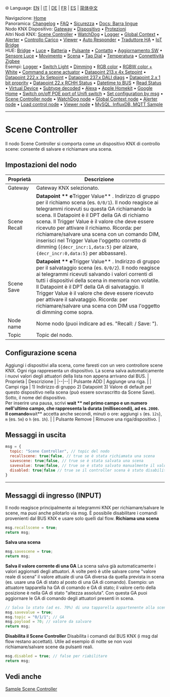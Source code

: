 🌐 Language: [EN](/node-red-contrib-knx-ultimate/wiki/SceneController-Configuration) | [IT](/node-red-contrib-knx-ultimate/wiki/it-SceneController-Configuration) | [DE](/node-red-contrib-knx-ultimate/wiki/de-SceneController-Configuration) | [FR](/node-red-contrib-knx-ultimate/wiki/fr-SceneController-Configuration) | [ES](/node-red-contrib-knx-ultimate/wiki/es-SceneController-Configuration) | [简体中文](/node-red-contrib-knx-ultimate/wiki/zh-CN-SceneController-Configuration)
<!-- NAV START -->
Navigazione: [Home](https://supergiovane.github.io/node-red-contrib-knx-ultimate/wiki/it-Home)  
Panoramica: [Changelog](https://github.com/Supergiovane/node-red-contrib-knx-ultimate/blob/master/CHANGELOG.md) • [FAQ](https://supergiovane.github.io/node-red-contrib-knx-ultimate/wiki/it-FAQ-Troubleshoot) • [Sicurezza](https://supergiovane.github.io/node-red-contrib-knx-ultimate/wiki/it-SECURITY) • [Docs: Barra lingue](https://supergiovane.github.io/node-red-contrib-knx-ultimate/wiki/it-Docs-Language-Bar)  
Nodo KNX Dispositivo: [Gateway](https://supergiovane.github.io/node-red-contrib-knx-ultimate/wiki/it-Gateway-configuration) • [Dispositivo](https://supergiovane.github.io/node-red-contrib-knx-ultimate/wiki/it-Device) • [Protezioni](https://supergiovane.github.io/node-red-contrib-knx-ultimate/wiki/it-Protections)  
Altri Nodi KNX: [Scene Controller](https://supergiovane.github.io/node-red-contrib-knx-ultimate/wiki/it-SceneController-Configuration) • [WatchDog](https://supergiovane.github.io/node-red-contrib-knx-ultimate/wiki/it-WatchDog-Configuration) • [Logger](https://supergiovane.github.io/node-red-contrib-knx-ultimate/wiki/it-Logger-Configuration) • [Global Context](https://supergiovane.github.io/node-red-contrib-knx-ultimate/wiki/it-GlobalVariable) • [Alerter](https://supergiovane.github.io/node-red-contrib-knx-ultimate/wiki/it-Alerter-Configuration) • [Controllo Carico](https://supergiovane.github.io/node-red-contrib-knx-ultimate/wiki/it-LoadControl-Configuration) • [Viewer](https://supergiovane.github.io/node-red-contrib-knx-ultimate/wiki/it-knxUltimateViewer) • [Auto Responder](https://supergiovane.github.io/node-red-contrib-knx-ultimate/wiki/it-KNXAutoResponder) • [Traduttore HA](https://supergiovane.github.io/node-red-contrib-knx-ultimate/wiki/it-HATranslator) • [IoT Bridge](https://supergiovane.github.io/node-red-contrib-knx-ultimate/wiki/it-IoT-Bridge-Configuration)  
HUE: [Bridge](https://supergiovane.github.io/node-red-contrib-knx-ultimate/wiki/it-HUE+Bridge+configuration) • [Luce](https://supergiovane.github.io/node-red-contrib-knx-ultimate/wiki/it-HUE+Light) • [Batteria](https://supergiovane.github.io/node-red-contrib-knx-ultimate/wiki/it-HUE+Battery) • [Pulsante](https://supergiovane.github.io/node-red-contrib-knx-ultimate/wiki/it-HUE+Button) • [Contatto](https://supergiovane.github.io/node-red-contrib-knx-ultimate/wiki/it-HUE+Contact+sensor) • [Aggiornamento SW](https://supergiovane.github.io/node-red-contrib-knx-ultimate/wiki/it-HUE+Device+software+update) • [Sensore Luce](https://supergiovane.github.io/node-red-contrib-knx-ultimate/wiki/it-HUE+Light+sensor) • [Movimento](https://supergiovane.github.io/node-red-contrib-knx-ultimate/wiki/it-HUE+Motion) • [Scena](https://supergiovane.github.io/node-red-contrib-knx-ultimate/wiki/it-HUE+Scene) • [Tap Dial](https://supergiovane.github.io/node-red-contrib-knx-ultimate/wiki/it-HUE+Tapdial) • [Temperatura](https://supergiovane.github.io/node-red-contrib-knx-ultimate/wiki/it-HUE+Temperature+sensor) • [Connettività Zigbee](https://supergiovane.github.io/node-red-contrib-knx-ultimate/wiki/it-HUE+Zigbee+connectivity)  
Esempi: [Logger](https://supergiovane.github.io/node-red-contrib-knx-ultimate/wiki/it-Logger-Sample) • [Switch Light](https://supergiovane.github.io/node-red-contrib-knx-ultimate/wiki/-Sample---Switch-light) • [Dimming](https://supergiovane.github.io/node-red-contrib-knx-ultimate/wiki/-Sample---Dimming) • [RGB color](https://supergiovane.github.io/node-red-contrib-knx-ultimate/wiki/-Sample---RGB-Color) • [RGBW color + White](https://supergiovane.github.io/node-red-contrib-knx-ultimate/wiki/-Sample---RGBW-Color-plus-White) • [Command a scene actuator](https://supergiovane.github.io/node-red-contrib-knx-ultimate/wiki/-Sample---Control-a-scene-actuator) • [Datapoint 213.x 4x Setpoint](https://supergiovane.github.io/node-red-contrib-knx-ultimate/wiki/-Sample---DPT213) • [Datapoint 222.x 3x Setpoint](https://supergiovane.github.io/node-red-contrib-knx-ultimate/wiki/-Sample---DPT222) • [Datapoint 237.x DALI diags](https://supergiovane.github.io/node-red-contrib-knx-ultimate/wiki/-Sample---DPT237) • [Datapoint 2.x 1 bit proprity](https://supergiovane.github.io/node-red-contrib-knx-ultimate/wiki/-Sample---DPT2) • [Datapoint 22.x RCHH Status](https://supergiovane.github.io/node-red-contrib-knx-ultimate/wiki/-Sample---DPT22) • [Datetime to BUS](https://supergiovane.github.io/node-red-contrib-knx-ultimate/wiki/-Sample---DateTime-to-BUS) • [Read Status](https://supergiovane.github.io/node-red-contrib-knx-ultimate/wiki/-Sample---Read-value-from-Device) • [Virtual Device](https://supergiovane.github.io/node-red-contrib-knx-ultimate/wiki/-Sample---Virtual-Device) • [Subtype decoded](https://supergiovane.github.io/node-red-contrib-knx-ultimate/wiki/-Sample---Subtype) • [Alexa](https://supergiovane.github.io/node-red-contrib-knx-ultimate/wiki/-Sample---Alexa) • [Apple Homekit](https://supergiovane.github.io/node-red-contrib-knx-ultimate/wiki/-Sample---Apple-Homekit) • [Google Home](https://supergiovane.github.io/node-red-contrib-knx-ultimate/wiki/-Sample---Google-Assistant) • [Switch on/off POE port of Unifi switch](https://supergiovane.github.io/node-red-contrib-knx-ultimate/wiki/-Sample---UnifiPOE) • [Set configuration by msg](https://supergiovane.github.io/node-red-contrib-knx-ultimate/wiki/-Sample-setConfig) • [Scene Controller node](https://supergiovane.github.io/node-red-contrib-knx-ultimate/wiki/Sample-Scene-Node) • [WatchDog node](https://supergiovane.github.io/node-red-contrib-knx-ultimate/wiki/-Sample---WatchDog) • [Global Context node](https://supergiovane.github.io/node-red-contrib-knx-ultimate/wiki/SampleGlobalContextNode) • [Alerter node](https://supergiovane.github.io/node-red-contrib-knx-ultimate/wiki/SampleAlerter) • [Load control node](https://supergiovane.github.io/node-red-contrib-knx-ultimate/wiki/SampleLoadControl) • [Viewer node](https://supergiovane.github.io/node-red-contrib-knx-ultimate/wiki/knxUltimateViewer) • [MySQL, InfluxDB, MQTT Sample](https://supergiovane.github.io/node-red-contrib-knx-ultimate/wiki/Sample-KNX2MQTT-KNX2MySQL-KNX2InfluxDB)
<!-- NAV END -->
---
# Scene Controller
Il nodo Scene Controller si comporta come un dispositivo KNX di controllo scene: consente di salvare e richiamare una scena.
## Impostazioni del nodo
| Proprietà | Descrizione |
|--|--|
| Gateway | Gateway KNX selezionato. |
| Scene Recall | **Datapoint ** e**Trigger Value** . Indirizzo di gruppo per il richiamo scena (es. `0/0/1`). Il nodo reagisce ai telegrammi ricevuti su questa GA richiamando la scena. Il Datapoint è il DPT della GA di richiamo scena. Il Trigger Value è il valore che deve essere ricevuto per attivare il richiamo. Ricorda: per richiamare/salvare una scena con un comando DIM, inserisci nel Trigger Value l'oggetto corretto di dimming (`{decr_incr:1,data:5}` per alzare, `{decr_incr:0,data:5}` per abbassare). |
| Scene Save | **Datapoint ** e**Trigger Value** . Indirizzo di gruppo per il salvataggio scena (es. `0/0/2`). Il nodo reagisce ai telegrammi ricevuti salvando i valori correnti di tutti i dispositivi della scena in memoria non volatile. Il Datapoint è il DPT della GA di salvataggio. Il Trigger Value è il valore che deve essere ricevuto per attivare il salvataggio. Ricorda: per richiamare/salvare una scena con DIM usa l'oggetto di dimming come sopra. |
| Node name | Nome nodo (puoi indicare ad es. "Recall: <dispositivo> / Save: <dispositivo>"). |
| Topic | Topic del nodo. |
## Configurazione scena
Aggiungi i dispositivi alla scena, come faresti con un vero controllore scene KNX. Ogni riga rappresenta un dispositivo.
La scena salva automaticamente i nuovi valori degli attuatori della lista non appena arrivano dal BUS.
| Proprietà | Descrizione |
|--|--|
| Pulsante ADD | Aggiunge una riga. |
| Campi riga | 1) Indirizzo di gruppo 2) Datapoint 3) Valore di default per questo dispositivo nella scena (può essere sovrascritto da Scene Save). Sotto, il nome del dispositivo.<br/> Per inserire una pausa, scrivi **wait ** nel primo campo e un numero nell'ultimo campo, che rappresenta la durata (millisecondi), ad es. `2000`.<br/> Il comando**wait** accetta anche secondi, minuti o ore: aggiungi `s` (es. `12s`), `m` (es. `5m`) o `h` (es. `1h`). |
| Pulsante Remove | Rimuove una riga/dispositivo. |
## Messaggi in uscita
```javascript
msg = {
  topic: "Scene Controller", // topic del nodo
  recallscene: true|false, // true se è stata richiamata una scena
  savescene: true|false, // true se è stata salvata una scena
  savevalue: true|false, // true se è stato salvato manualmente il valore di una GA di un attuatore della scena
  disabled: true|false // true se il controller scena è stato disabilitato via msg.disabled = true
}
```
---
## Messaggi di ingresso (INPUT)
Il nodo reagisce principalmente ai telegrammi KNX per richiamare/salvare le scene, ma puoi anche pilotarlo via msg. È possibile disabilitare i comandi provenienti dal BUS KNX e usare solo quelli dal flow.
**Richiama una scena**
```javascript
msg.recallscene = true;
return msg;
```
**Salva una scena**
```javascript
msg.savescene = true;
return msg;
```
**Salva il valore corrente di una GA**
La scena salva già automaticamente i valori aggiornati degli attuatori. A volte però è utile salvare come "valore reale di scena” il valore attuale di una GA diversa da quella prevista in scena (es. usare una GA di stato al posto di una GA di comando).
Esempio: un attuatore tapparella ha GA di comando e GA di stato; il valore certo della posizione è nella GA di stato "altezza assoluta”. Con questa GA puoi aggiornare le GA di comando degli attuatori presenti in scena.
```javascript
// Salva lo stato (ad es. 70%) di una tapparella appartenente alla scena
msg.savevalue = true;
msg.topic = "0/1/1"; // GA
msg.payload = 70; // valore da salvare
return msg;
```
**Disabilita il Scene Controller**
Disabilita i comandi dal BUS KNX (i msg dal flow restano accettati). Utile ad esempio di notte se non vuoi richiamare/salvare scene da pulsanti reali.
```javascript
msg.disabled = true; // false per riabilitare
return msg;
```
## Vedi anche
[Sample Scene Controller](/node-red-contrib-knx-ultimate/wiki/Sample-Scene-Node)
